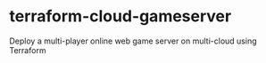 # terraform-cloud-gameserver

Deploy a multi-player online web game server on multi-cloud using Terraform